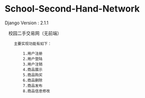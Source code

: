 # School-Second-Hand-Network
Django Version : 2.1.1

    校园二手交易网（无前端）

        主要实现功能有如下：
    
            1.用户注册
            2.用户登陆
            3.用户注销
            4.商品展示
            5.商品购买
            6.商品删除
            7.商品发布
            8.商品信息修改
